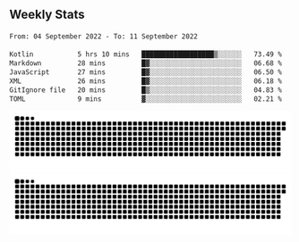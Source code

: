 ## Weekly Stats

<!--START_SECTION:waka-->

```text
From: 04 September 2022 - To: 11 September 2022

Kotlin           5 hrs 10 mins   ██████████████████▒░░░░░░   73.49 %
Markdown         28 mins         █▓░░░░░░░░░░░░░░░░░░░░░░░   06.68 %
JavaScript       27 mins         █▓░░░░░░░░░░░░░░░░░░░░░░░   06.50 %
XML              26 mins         █▓░░░░░░░░░░░░░░░░░░░░░░░   06.18 %
GitIgnore file   20 mins         █▒░░░░░░░░░░░░░░░░░░░░░░░   04.83 %
TOML             9 mins          ▓░░░░░░░░░░░░░░░░░░░░░░░░   02.21 %
```

<!--END_SECTION:waka-->

![contribution snake](https://raw.githubusercontent.com/NXAN2901/NXAN2901/output/github-snake-dark.svg#gh-dark-mode-only)![contribution snake](https://raw.githubusercontent.com/NXAN2901/NXAN2901/output/github-snake.svg#gh-light-mode-only)
